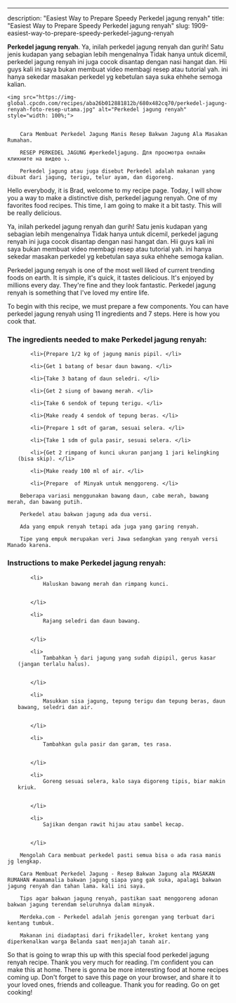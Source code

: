 ---
description: "Easiest Way to Prepare Speedy Perkedel jagung renyah"
title: "Easiest Way to Prepare Speedy Perkedel jagung renyah"
slug: 1909-easiest-way-to-prepare-speedy-perkedel-jagung-renyah

<p>
	<strong>Perkedel jagung renyah</strong>. 
	Ya, inilah perkedel jagung renyah dan gurih! Satu jenis kudapan yang sebagian lebih mengenalnya Tidak hanya untuk dicemil, perkedel jagung renyah ini juga cocok disantap dengan nasi hangat dan. Hii guys kali ini saya bukan membuat video membagi resep atau tutorial yah. ini hanya sekedar masakan perkedel yg kebetulan saya suka ehhehe semoga kalian.
</p>
<p>
	
	<img src="https://img-global.cpcdn.com/recipes/aba26b012881812b/680x482cq70/perkedel-jagung-renyah-foto-resep-utama.jpg" alt="Perkedel jagung renyah" style="width: 100%;">
	
	
		Cara Membuat Perkedel Jagung Manis Resep Bakwan Jagung Ala Masakan Rumahan.
	
		RESEP PERKEDEL JAGUNG #perkedeljagung. Для просмотра онлайн кликните на видео ⤵.
	
		Perkedel jagung atau juga disebut Perkedel adalah makanan yang dibuat dari jagung, terigu, telur ayam, dan digoreng.
	
</p>
<p>
	Hello everybody, it is Brad, welcome to my recipe page. Today, I will show you a way to make a distinctive dish, perkedel jagung renyah. One of my favorites food recipes. This time, I am going to make it a bit tasty. This will be really delicious.
</p>
	
<p>
	Ya, inilah perkedel jagung renyah dan gurih! Satu jenis kudapan yang sebagian lebih mengenalnya Tidak hanya untuk dicemil, perkedel jagung renyah ini juga cocok disantap dengan nasi hangat dan. Hii guys kali ini saya bukan membuat video membagi resep atau tutorial yah. ini hanya sekedar masakan perkedel yg kebetulan saya suka ehhehe semoga kalian.
</p>
<p>
	Perkedel jagung renyah is one of the most well liked of current trending foods on earth. It is simple, it's quick, it tastes delicious. It's enjoyed by millions every day. They're fine and they look fantastic. Perkedel jagung renyah is something that I've loved my entire life.
</p>

<p>
To begin with this recipe, we must prepare a few components. You can have perkedel jagung renyah using 11 ingredients and 7 steps. Here is how you cook that.
</p>

<h3>The ingredients needed to make Perkedel jagung renyah:</h3>

<ol>
	
		<li>{Prepare 1/2 kg of jagung manis pipil. </li>
	
		<li>{Get 1 batang of besar daun bawang. </li>
	
		<li>{Take 3 batang of daun seledri. </li>
	
		<li>{Get 2 siung of bawang merah. </li>
	
		<li>{Take 6 sendok of tepung terigu. </li>
	
		<li>{Make ready 4 sendok of tepung beras. </li>
	
		<li>{Prepare 1 sdt of garam, sesuai selera. </li>
	
		<li>{Take 1 sdm of gula pasir, sesuai selera. </li>
	
		<li>{Get 2 rimpang of kunci ukuran panjang 1 jari kelingking (bisa skip). </li>
	
		<li>{Make ready 100 ml of air. </li>
	
		<li>{Prepare  of Minyak untuk menggoreng. </li>
	
</ol>
<p>
	
		Beberapa variasi menggunakan bawang daun, cabe merah, bawang merah, dan bawang putih.
	
		Perkedel atau bakwan jagung ada dua versi.
	
		Ada yang empuk renyah tetapi ada juga yang garing renyah.
	
		Tipe yang empuk merupakan veri Jawa sedangkan yang renyah versi Manado karena.
	
</p>

<h3>Instructions to make Perkedel jagung renyah:</h3>

<ol>
	
		<li>
			Haluskan bawang merah dan rimpang kunci.
			
			
		</li>
	
		<li>
			Rajang seledri dan daun bawang.
			
			
		</li>
	
		<li>
			Tambahkan ½ dari jagung yang sudah dipipil, gerus kasar (jangan terlalu halus).
			
			
		</li>
	
		<li>
			Masukkan sisa jagung, tepung terigu dan tepung beras, daun bawang, seledri dan air.
			
			
		</li>
	
		<li>
			Tambahkan gula pasir dan garam, tes rasa.
			
			
		</li>
	
		<li>
			Goreng sesuai selera, kalo saya digoreng tipis, biar makin kriuk.
			
			
		</li>
	
		<li>
			Sajikan dengan rawit hijau atau sambel kecap.
			
			
		</li>
	
</ol>

<p>
	
		Mengolah Cara membuat perkedel pasti semua bisa ☮ ada rasa manis jg lengkap.
	
		Cara Membuat Perkedel Jagung - Resep Bakwan Jagung ala MASAKAN RUMAHAN #aamamalia bakwan jagung siapa yang gak suka, apalagi bakwan jagung renyah dan tahan lama. kali ini saya.
	
		Tips agar bakwan jagung renyah, pastikan saat menggoreng adonan bakwan jagung terendam seluruhnya dalam minyak.
	
		Merdeka.com - Perkedel adalah jenis gorengan yang terbuat dari kentang tumbuk.
	
		Makanan ini diadaptasi dari frikadeller, kroket kentang yang diperkenalkan warga Belanda saat menjajah tanah air.
	
</p>

<p>
	So that is going to wrap this up with this special food perkedel jagung renyah recipe. Thank you very much for reading. I'm confident you can make this at home. There is gonna be more interesting food at home recipes coming up. Don't forget to save this page on your browser, and share it to your loved ones, friends and colleague. Thank you for reading. Go on get cooking!
</p>

